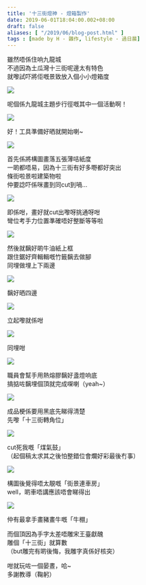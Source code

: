 ```yaml
---
title: '十三街燈神 - 燈箱製作'
date: 2019-06-01T18:04:00.002+08:00
draft: false
aliases: [ "/2019/06/blog-post.html" ]
tags : [made by H - 雜作, lifestyle - 過日晨]
---
```


雖然唔係住响九龍城  
不過因為土瓜灣十三街呢邊太有特色  
就嚟試吓將佢嘅景致放入個小小燈箱度

![](/images/xiiistreets1.jpg)

呢個係九龍城主題步行徑嘅其中一個活動啊！

![](/images/xiiistreets2.jpg)

好！工具準備好晒就開始喇~

![](/images/xiiistreets3.jpg)

首先係將構圖畫落五張薄咭紙度  
一啲都唔易，因為十三街有好多嘢都好突出  
條街啦景啦建築物啦  
仲要諗吓係咪畫到同cut到喎…

![](/images/xiiistreets4.jpg)

即係咁，畫好就cut出嚟呀挑通呀咁  
彎位考手力位置準確唔好整斷等等啦

![](/images/xiiistreets5.jpg)

然後就黐好啲牛油紙上框  
跟住鋸好齊輯輯嘅竹籤黐去做腳  
同埋做埋上下兩邊

![](/images/xiiistreets6.jpg)

黐好晒四邊

![](/images/xiiistreets7.jpg)

立起嚟就係咁

![](/images/xiiistreets8.jpg)

同埋咁

![](/images/xiiistreets9.jpg)

職員會幫手用熱熔膠黐好盞燈响底  
搞掂咗黐埋個頂就完成㗎喇（yeah~）

![](/images/xiiistreets10.jpg)

成品梗係要用黑底先睇得清楚  
先嚟「十三街轉角位」

![](/images/xiiistreets11.jpg)

cut死我嘅「煤氣鼓」  
（起個稿太求其之後怕整錯位會爛好彩最後冇事）

![](/images/xiiistreets12.jpg)

構圖後覺得唔太靚嘅「街景連車房」  
well，啲車唔講應該唔會睇得出

![](/images/xiiistreets13.jpg)

仲有最拿手畫豬畫牛嘅「牛棚」

  

而個頂因為手字太差唔雕宋王臺獻醜  
雕個「十三街」就算數  
（but雕完有啲後悔，我雕字真係好核突）

  

  

咁就玩咗一個晏晝，哈~  
多謝教導（鞠躬）
